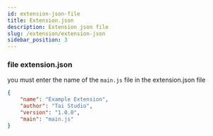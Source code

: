 ```yaml
---
id: extension-json-file
title: Extension.json
description: Extension json file
slug: /extension/extension-json
sidebar_position: 3
---
```


### file extension.json
you must enter the name of the `main.js` file in the extension.json file
```json
{
    "name": "Example Extension",
    "author": "Tai Studio",
    "version": "1.0.0",
    "main": "main.js"
}
```
